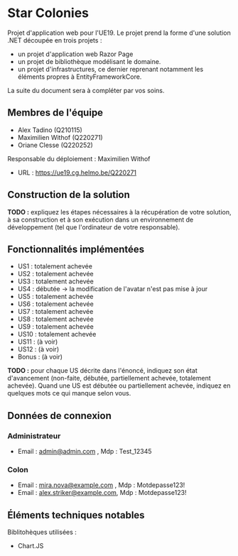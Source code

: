 # Star Colonies

Projet d'application web pour l'UE19. Le projet prend la forme d'une solution .NET découpée en trois projets :

- un projet d'application web Razor Page
- un projet de bibliothèque modélisant le domaine.
- un projet d'infrastructures, ce dernier reprenant notamment les éléments propres à EntityFrameworkCore.

La suite du document sera à compléter par vos soins.

## Membres de l'équipe
- Alex Tadino (Q210115)
- Maximilien Withof (Q220271)
- Oriane Clesse (Q220252)

Responsable du déploiement : Maximilien Withof
- URL : https://ue19.cg.helmo.be/Q220271


## Construction de la solution

**TODO :** expliquez les étapes nécessaires à la récupération de votre solution, à sa construction et à son exécution dans un environnement de développement (tel que l'ordinateur de votre responsable).

## Fonctionnalités implémentées
- US1 : totalement achevée
- US2 : totalement achevée
- US3 : totalement achevée
- US4 : débutée -> la modification de l'avatar n'est pas mise à jour
- US5 : totalement achevée
- US6 : totalement achevée
- US7 : totalement achevée
- US8 : totalement achevée
- US9 : totalement achevée
- US10 : totalement achevée
- US11 : (à voir)
- US12 : (à voir)
- Bonus : (à voir)

**TODO :** pour chaque US décrite dans l'énoncé, indiquez son état d'avancement (non-faite, débutée, partiellement achevée, totalement achevée). Quand une US est débutée ou partiellement achevée, indiquez en quelques mots ce qui manque selon vous.

## Données de connexion
### Administrateur
- Email : admin@admin.com , Mdp : Test_12345

### Colon
- Email : mira.nova@example.com , Mdp : Motdepasse123!
- Email : alex.striker@example.com, Mdp : Motdepasse123!

## Éléments techniques notables
Biblitohèques utilisées : 
- Chart.JS
